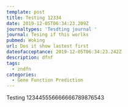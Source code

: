 ```yaml
---
template: post
title: Testing 12334
date: 2019-12-05T06:34:23.209Z
journaltypes: 'Tesdting journal '
journal: Tesing if this worlks
pubmed: Woking
url: Dos it show lastest first
dateofacceptance: 2019-12-05T06:34:23.242Z
description: dfnf
tags:
  - zndfn
categories:
  - Gene Function Prediction
---
```

Testing 123445556666666789876543
